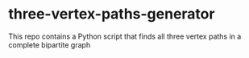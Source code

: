 # three-vertex-paths-generator
This repo contains a Python script that finds all three vertex paths in a complete bipartite graph
